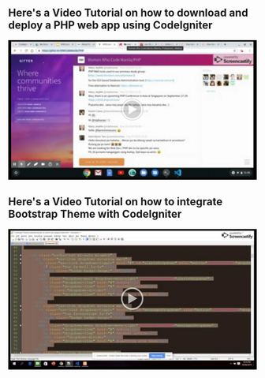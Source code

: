 ## Here's a Video Tutorial on how to download and deploy a PHP web app using CodeIgniter 

[![Video Tutorial](video1.PNG)](https://drive.google.com/open?id=15E2GFTsP15kUtw62oyRY4IpXktdWlAiw)

## Here's a Video Tutorial on how to integrate Bootstrap Theme with CodeIgniter
[![Video Tutorial](video2.PNG)](https://drive.google.com/file/d/1ZwjTqvyj02b33Y4O9e43V-OolBBtotm0/view?usp=sharing)

